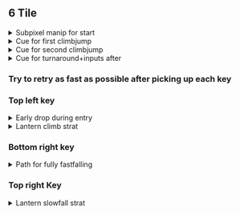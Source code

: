 ## 6 Tile

<details>
<summary>Subpixel manip for start</summary>
Do two crouch jumps and then a fulljump into full climbjump then climb down, then press left for a frame. 

![gif](https://github.com/kaizobuzz/gal-lery-collab-strat-doc/blob/main/levels/ruins_of_temple/images/6tilesubpixelmanip.webp)
</details>

<details>
<summary>Cue for first climbjump</summary> 

With hitboxes \
<img src="https://github.com/kaizobuzz/gal-lery-collab-strat-doc/blob/main/levels/ruins_of_temple/images/climbjump1hitboxes.png"></img> \
Without hitboxes \
<img src="https://github.com/kaizobuzz/gal-lery-collab-strat-doc/blob/main/levels/ruins_of_temple/images/climbjump1wohitboxes.png"></img> 
</details>

<details>
<summary>Cue for second climbjump</summary>

With hitboxes \
<img src="https://github.com/kaizobuzz/gal-lery-collab-strat-doc/blob/main/levels/ruins_of_temple/images/climbjump2hitboxes.png"></img> \
Without hitboxes \
<img src="https://github.com/kaizobuzz/gal-lery-collab-strat-doc/blob/main/levels/ruins_of_temple/images/climbjump2wohitboxes.png"></img> 
</details>

<details>
<summary>Cue for turnaround+inputs after</summary>

With hitboxes \
<img src="https://github.com/kaizobuzz/gal-lery-collab-strat-doc/blob/main/levels/ruins_of_temple/images/turnaroundhitboxes.png"></img> \
Without hitboxes \
<img src="https://github.com/kaizobuzz/gal-lery-collab-strat-doc/blob/main/levels/ruins_of_temple/images/turnaroundwohitboxes.png"></img> \
The inputs go, with frame 1 being the turnaround frame: \
Frame 1: turnaround (left) \
Frame 2: turn back around (right) \
Frame 3: neutral climbjump (grab+jump) \
Frame 4: wallboost (left) 
</details>

### Try to retry as fast as possible after picking up each key 

### Top left key
<details>
<summary>Early drop during entry</summary>

![gif](https://github.com/kaizobuzz/gal-lery-collab-strat-doc/blob/main/levels/ruins_of_temple/images/topleftentrystrat.webp)

</details>

<details>
<summary> Lantern climb strat</summary>

![gif](https://github.com/kaizobuzz/gal-lery-collab-strat-doc/blob/main/levels/ruins_of_temple/images/topleftlanternclimb.webp)


</details>

### Bottom right key

<details>
<summary>Path for fully fastfalling</summary>

![gif](https://github.com/kaizobuzz/gal-lery-collab-strat-doc/blob/main/levels/ruins_of_temple/images/bottomrightfastfall.webp)

</details>

### Top right Key 

<details>
<summary>Lantern slowfall strat</summary>

![gif](https://github.com/kaizobuzz/gal-lery-collab-strat-doc/blob/main/levels/ruins_of_temple/images/toprightlanternslowfall.webp)


</details>

